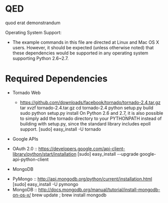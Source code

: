 QED
===
quod erat demonstrandum

Operating System Support:
  - The example commands in this file are directed at Linux and Mac OS X users.  However, it should be expected (unless otherwise noted) that these dependencies would be supported in any operating system supporting Python 2.6~2.7.

Required Dependencies
=====================
* Tornado Web
  - https://github.com/downloads/facebook/tornado/tornado-2.4.tar.gz
      tar xvzf tornado-2.4.tar.gz
      cd tornado-2.4
      python setup.py build
      sudo python setup.py install
    On Python 2.6 and 2.7, it is also possible to simply add the tornado directory to your PYTHONPATH instead of building with setup.py, since the standard library includes epoll support.
    [sudo] easy_install -U tornado

* Google APIs
 - OAuth 2.0 :: https://developers.google.com/api-client-library/python/start/installation
    [sudo] easy_install --upgrade google-api-python-client
    
* MongoDB
 - PyMongo :: http://api.mongodb.org/python/current/installation.html
    [sudo] easy_install -U pymongo
 - MongoDB :: http://docs.mongodb.org/manual/tutorial/install-mongodb-on-os-x/
    brew update ; brew install mongodb    
